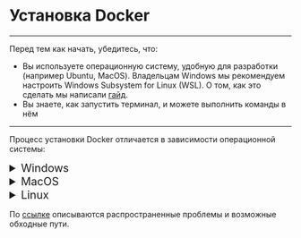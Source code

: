 # Установка Docker

----
Перед тем как начать, убедитесь, что:

- Вы используете операционную систему, удобную для разработки (например Ubuntu,
  MacOS). Владельцам Windows мы рекомендуем настроить Windows Subsystem for
  Linux (WSL). О том, как это сделать мы написали
  [гайд](https://guides.hexlet.io/ubuntu-linux-in-windows/).
- Вы знаете, как запустить терминал, и можете выполнить команды в нём

----
Процесс установки Docker отличается в зависимости операционной системы:


<details><summary style="font-size:140%">Windows</summary>

Ваш компьютер с Windows должен соответствовать следующим [требованиям](https://docs.docker.com/desktop/install/windows-install/#system-requirements)

### Интерактивная установка Docker Desktop WSL 2 backend (рекомендованный)
1. Скачайте актуальный установщик с официальной страницы [Docker](https://translate.google.com/website?sl=ru&tl=en&hl=ru&client=webapp&u=https://hub.docker.com/editions/community/docker-ce-desktop-windows/)
2. Дважды щелкните по **Docker Desktop Installer.exe**, чтобы запустить программу установки.
3. При установке убедитесь что установлена галочка на **Use WSL 2 instead of Hyper-V (recommended)**

![WSL2](assets/docker/Windows.png)

5. Следуйте инструкциям мастера установки.
6. После успешной установки нажмите **Close and restart**, чтобы завершить процесс установки.
7. Если учетная запись администратора отличается от вашей учетной записи пользователя,
необходимо добавить пользователя в группу docker-users. Для этого запустите
***Управление компьютером*** от имени администратора и перейдите в ***Локальные пользователи и группы***
--> ***Группы*** --> ***docker-users***.
Щелкните правой кнопкой мыши, чтобы добавить пользователя в группу.
Выйдите из системы и войдите снова, чтобы изменения применились.

----

### Установка Docker Desktop WSL 2 backend из командной строки
1. Скачайте актуальный установщик с официальной страницы [Docker](https://translate.google.com/website?sl=ru&tl=en&hl=ru&client=webapp&u=https://hub.docker.com/editions/community/docker-ce-desktop-windows/)
2. В терминале перейдите в папку с установщиком и выполняем следующую команду:
    ```bash
    "Docker Desktop Installer.exe" install
    ```
    Если используется PowerShell:
    ```bash
    Start-Process 'Docker Desktop Installer.exe' -Wait install
    ```
    Если испольузется командная строка Windows:
    ```bash
    start /w "" "Docker Desktop Installer.exe" install
    ```

    <details><summary>Команда install может принимать дополнительные флаги:</summary>

   * ```--quiet```: подавляет вывод информации при запуске установщика
   * ```--accept-license```: принимает соглашение об обслуживании подписки Docker сейчас,
   вместо того, чтобы требовать его принятия при первом запуске приложения.
   * ```--no-windows-containers```: отключает интеграцию контейнеров Windows
   * ```--allowed-org=<org name>```: требует, чтобы пользователь вошел в систему и был частью указанной организации
   Docker Hub при запуске приложения.
   * ```--backend=<backend name>```: выбирает серверную часть по умолчанию для использования в Docker Desktop,
   ```hyper-v``` или ```windows```( ```wsl-2``` по умолчанию)
   * ```--installation-dir=<path>```: изменяет место установки по умолчанию *( C:\Program Files\Docker\Docker)*
   * ```--admin-settings```: автоматически создает ```admin-settings.json``` файл, который администраторы используют
   для управления определенными настройками Docker Desktop на клиентских компьютерах в своей организации.
   Дополнительные сведения см. в разделе [Управление настройками](https://docs.docker.com/desktop/hardened-desktop/settings-management/) .
     * Он должен использоваться вместе с ```--allowed-org=<org name>``` флагом.
     * Например:```--allowed-org=<org name> --admin-settings='{"configurationFileVersion": 2,
     "enhancedContainerIsolation": {"value": true, "locked": false}}'```
       </details>

    
3. Если учетная запись администратора отличается от вашей учетной записи пользователя,
необходимо добавить пользователя в группу docker-users:
    ```bash
    net localgroup docker-users <your username> /add
    ```

----
</details>

<details><summary style="font-size:140%">MacOS</summary>

Ваш Mac должен соответствовать следующим [требованиям](https://docs.docker.com/desktop/install/mac-install/#system-requirements)

### Интерактивная установка Docker Desktop на Mac (рекомендованный)
1. Скачайте актуальный установщик с официальной страницы [Docker](https://docs.docker.com/desktop/install/mac-install/)
2. Дважды щелкните по **Docker.dmg**, чтобы открыть программу установки,
затем перетащите значок Docker в папку **Приложения**.
3. Дважды щелкните **Docker.app** папку **Приложения**, чтобы запустить Docker.
4. Примите условия Соглашения об обслуживании подписки Docker
5. В окне установки выберите:
   * **Используйте рекомендуемые настройки (требуется пароль)**.
   Это позволяет Docker Desktop автоматически устанавливать необходимые параметры конфигурации.
   * **Используйте расширенные [настройки](https://docs.docker.com/desktop/settings/mac/#advanced)**.
6. Выберите **Готово**. Если была применена какая-либо из вышеперечисленных конфигураций, требующих пароля,
будет необходимо ввести пароль для подтверждения.

----

### Установка Docker Desktop из командной строки
1. Скачайте актуальный установщик с официальной страницы [Docker](https://docs.docker.com/desktop/install/mac-install/)
2. В терминале выполните следующие команды, чтобы установить Docker Desktop в папку **Приложения**:
    ```bash
    sudo hdiutil attach Docker.dmg
    sudo /Volumes/Docker/Docker.app/Contents/MacOS/install
    sudo hdiutil detach /Volumes/Docker
    ```

    Поскольку macOS обычно выполняет проверки безопасности при первом использовании приложения,
    **install** выполнение команды может занять несколько минут.

    <details><summary>Команда install может принимать дополнительные флаги:</summary>
    
    * ```--quiet```: подавляет вывод информации при запуске установщика
      * ```--accept-license```: принимает соглашение об обслуживании подписки Docker сейчас,
      вместо того, чтобы требовать его принятия при первом запуске приложения.
      * ```--no-windows-containers```: отключает интеграцию контейнеров Windows
      * ```--allowed-org=<org name>```: требует, чтобы пользователь вошел в систему и был частью указанной организации
      Docker Hub при запуске приложения.
      * ```--backend=<backend name>```: выбирает серверную часть по умолчанию для использования в Docker Desktop,
      ```hyper-v``` или ```windows```( ```wsl-2``` по умолчанию)
      * ```--installation-dir=<path>```: изменяет место установки по умолчанию *( C:\Program Files\Docker\Docker)*
      * ```--admin-settings```: автоматически создает ```admin-settings.json``` файл, который администраторы используют
      для управления определенными настройками Docker Desktop на клиентских компьютерах в своей организации.
      Дополнительные сведения см. в разделе [Управление настройками](https://docs.docker.com/desktop/hardened-desktop/settings-management/) .
        * Он должен использоваться вместе с ```--allowed-org=<org name>``` флагом.
        * Например:```--allowed-org=<org name> --admin-settings='{"configurationFileVersion": 2,
        "enhancedContainerIsolation": {"value": true, "locked": false}}'```
    </details>

----

</details>


<details><summary style="font-size:140%">Linux</summary>

Будем рассматривать процесс установки на примере дистрибутива Linux Ubuntu
(установка прочих [дистрибутивов Linux](https://docs.docker.com/desktop/install/linux-install/#supported-platforms)).

Для успешной установки необходимо осуществить следующие подготовительные шаги:
* Ваш компьютер с Linux должен соответствовать следующим [требованиям](https://docs.docker.com/desktop/install/linux-install/#system-requirements)
* Иметь 64-битную версию Ubuntu Jammy Jellyfish 22.04 (LTS) или Ubuntu Impish Indri 21.10. Docker Desktop поддерживается
архитектурой ```x86_64``` (или ```amd64```).
* Для сред рабочего стола, отличных от Gnome, ```gnome-terminal``` необходимо установить: 
    ```bash
    sudo apt install gnome-terminal
    ```
* Удалить бета-версии Docker:
    ```bash
    sudo apt remove docker-desktop
    ```
    Для полной очистки удалите файлы конфигурации и данных по адресу ```$HOME/.docker/desktop```,
    символическую ссылку по адресу ```/usr/local/bin/com.docker.cli``` и очистите оставшиеся служебные файлы systemd
    следующими командами:
    ```bash
    rm -r $HOME/.docker/desktop
    sudo rm /usr/local/bin/com.docker.cli
    sudo apt purge docker-desktop
    ```

### Установка Docker Desktop
1. Настройте репозиторий:
   1. Обновите apt:
       ```bash
       sudo apt-get update
       ```
   2. Установите пакеты, которые необходимы для работы пакетного менеджера apt по протоколу HTTPS:
       ```bash
       sudo apt-get install \
        ca-certificates \
        curl \
        gnupg
       ```
   3. Добавьте официальный GPG-ключ Docker:
       ```bash
       sudo install -m 0755 -d /etc/apt/keyrings
       curl -fsSL https://download.docker.com/linux/ubuntu/gpg | sudo gpg --dearmor -o /etc/apt/keyrings/docker.gpg
       sudo chmod a+r /etc/apt/keyrings/docker.gpg
       ```    
   4. Добавьте репозиторий:
       ```bash
       echo \
        "deb [arch="$(dpkg --print-architecture)" signed-by=/etc/apt/keyrings/docker.gpg] https://download.docker.com/linux/ubuntu \
        "$(. /etc/os-release && echo "$VERSION_CODENAME")" stable" | \
        sudo tee /etc/apt/sources.list.d/docker.list > /dev/null
       ```
2. Скачайте актуальный пакет с официальной страницы [Docker](https://docs.docker.com/desktop/install/ubuntu/)
3. Установите пакет следующим образом:
   1. Обновите apt:
      ```bash
      sudo apt-get update
      ```
   2. Установите пакет:
      ```bash
      sudo apt-get install ./docker-desktop-<version>-<arch>.deb
      ```
      где **version** и **arch** подставляются в соответствии со скачанным пакетом. В процессе установки может
   возникнуть ошибка, которую игнорируем:
      ```bash
      N: Download is performed unsandboxed as root, as file '/home/user/Downloads/docker-desktop.deb' couldn't be accessed by user '_apt'. - pkgAcquire::Run (13: Permission denied)
      ```
4. Чтобы использовать утилиту docker, необходимо добавить ваше имя пользователя в группу Docker. Для этого
введите в терминале команду:
    ```bash
    sudo usermod -aG docker ${user}
    ```
    где **user** это имя пользователя.
5. Чтобы запустить Docker Desktop, выполните поиск Docker Desktop в меню **Приложения** и откройте его.
При этом запускается значок меню Docker и открывается панель мониторинга Docker, сообщающая о состоянии рабочего стола Docker.

    Или откройте терминал и запустите:
    ```bash
    systemctl --user start docker-desktop
    ```

----
</details>

По [ссылке](https://docs.docker.com/desktop/troubleshoot/overview/) описываются распространенные проблемы и возможные обходные пути.